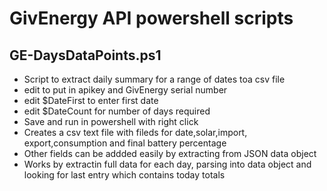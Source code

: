 # GivEnergy API powershell scripts

## GE-DaysDataPoints.ps1
- Script to extract daily summary for a range of dates toa csv file
- edit to put in apikey and GivEnergy serial number
- edit $DateFirst to enter first date 
- edit $DateCount for number of days required
- Save and run in powershell with right click
- Creates a csv text file with fileds for date,solar,import, export,consumption and final battery percentage
- Other fields can be addded easily by extracting from JSON data object 
- Works by extractin full data for each day, parsing into data object and looking for last entry which contains today totals

